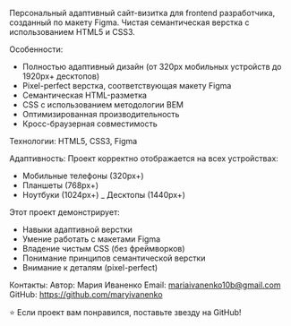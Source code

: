 Персональный адаптивный сайт-визитка для frontend разработчика, созданный по макету Figma. Чистая семантическая верстка с использованием HTML5 и CSS3.

Особенности:

- Полностью адаптивный дизайн (от 320px мобильных устройств до 1920px+ десктопов)
- Pixel-perfect верстка, соответствующая макету Figma
- Семантическая HTML-разметка
- CSS с использованием методологии BEM
- Оптимизированная производительность
- Кросс-браузерная совместимость

Технологии: 
HTML5, CSS3, Figma

Адаптивность:
Проект корректно отображается на всех устройствах:

-  Мобильные телефоны (320px+)
- Планшеты (768px+)
- Ноутбуки (1024px+)
_ Десктопы (1440px+)

Этот проект демонстрирует:

- Навыки адаптивной верстки
- Умение работать с макетами Figma
- Владение чистым CSS (без фреймворков)
- Понимание принципов семантической верстки
- Внимание к деталям (pixel-perfect)

Контакты:
Автор: Мария Иваненко 
Email: mariaivanenko10b@gmail.com
GitHub: https://github.com/maryivanenko 

⭐ Если проект вам понравился, поставьте звезду на GitHub!
